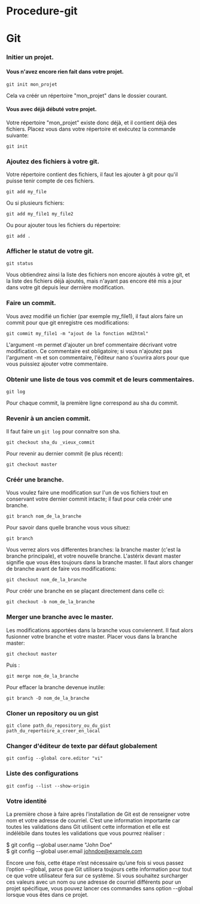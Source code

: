 # Procedure-git
# Git

### Initier un projet. 

#### Vous n'avez encore rien fait dans votre projet.

	git init mon_projet

Cela va créér un répertoire "mon_projet" dans le dossier courant.

#### Vous avec déjà débuté votre projet.
Votre répertoire "mon_projet" existe donc déjà, et il contient déjà des fichiers. Placez vous dans votre répertoire et exécutez la commande suivante:

	git init

### Ajoutez des fichiers à votre git.

Votre répertoire contient des fichiers, il faut les ajouter à git pour qu'il puisse tenir compte de ces fichiers.

	git add my_file

Ou si plusieurs fichiers:

	git add my_file1 my_file2

Ou pour ajouter tous les fichiers du répertoire:

	git add .

### Afficher le statut de votre git. 

	git status

Vous obtiendrez ainsi la liste des fichiers non encore ajoutés à votre git, et la liste des fichiers déjà ajoutés, mais n'ayant pas encore été mis a jour dans votre git depuis leur dernière modification.

### Faire un commit.

Vous avez modifié un fichier (par exemple my_file1), il faut alors faire un commit pour que git enregistre ces modifications:

	git commit my_file1 -m "ajout de la fonction md2html"

L'argument -m permet d'ajouter un bref commentaire décrivant votre modification. Ce commentaire est obligatoire; si vous n'ajoutez pas l'argument -m et son commentaire, l'éditeur nano s'ouvrira alors pour que vous puissiez ajouter votre commentaire.

### Obtenir une liste de tous vos commit et de leurs commentaires.

	git log

Pour chaque commit, la première ligne correspond au sha du commit.

### Revenir à un ancien commit.

Il faut faire un `git log` pour connaitre son sha.

	git checkout sha_du _vieux_commit

Pour revenir au dernier commit (le plus récent):

	git checkout master

### Créér une branche.

Vous voulez faire une modification sur l'un de vos fichiers tout en conservant votre dernier commit intacte; il faut pour cela créér une branche.

	git branch nom_de_la_branche

Pour savoir dans quelle branche vous vous situez:

	git branch

Vous verrez alors vos differentes branches: la branche master (c'est la branche principale), et votre nouvelle branche.
L'astérix devant master signifie que vous êtes toujours dans la branche master. Il faut alors changer de branche avant de faire vos modifications:

	git checkout nom_de_la_branche

Pour créér une branche en se plaçant directement dans celle ci:

	git checkout -b nom_de_la_branche

### Merger une branche avec le master.

Les modifications apportées dans la branche vous conviennent. Il faut alors fusionner votre branche et votre master. Placer vous dans la branche master:

	git checkout master

Puis :

	git merge nom_de_la_branche

Pour effacer la branche devenue inutile:

	git branch -D nom_de_la_branche

### Cloner un repository ou un gist

	git clone path_du_repository_ou_du_gist path_du_repertoire_a_creer_en_local
	
### Changer d'éditeur de texte par défaut globalement

	git config --global core.editor "vi"
	
### Liste des configurations

	git config --list --show-origin

### Votre identité

La première chose à faire après l’installation de Git est de renseigner votre nom et votre adresse de courriel. C’est une information importante car toutes les validations dans Git utilisent cette information et elle est indélébile dans toutes les validations que vous pourrez réaliser :

$ git config --global user.name "John Doe"  
$ git config --global user.email johndoe@example.com

Encore une fois, cette étape n’est nécessaire qu’une fois si vous passez l’option --global, parce que Git utilisera toujours cette information pour tout ce que votre utilisateur fera sur ce système. Si vous souhaitez surcharger ces valeurs avec un nom ou une adresse de courriel différents pour un projet spécifique, vous pouvez lancer ces commandes sans option --global lorsque vous êtes dans ce projet.

